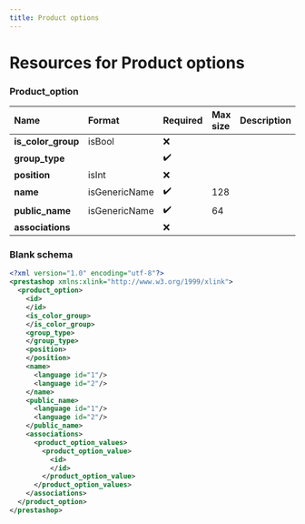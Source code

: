 ```yaml
---
title: Product options
---
```


# Resources for Product options

### Product_option

|        Name        |    Format     | Required | Max size | Description |
| :----------------- | :------------ | :------- | :------- | :---------- |
| **is_color_group** | isBool        | ❌        |          |             |
| **group_type**     |               | ✔️       |          |             |
| **position**       | isInt         | ❌        |          |             |
| **name**           | isGenericName | ✔️       | 128      |             |
| **public_name**    | isGenericName | ✔️       | 64       |             |
| **associations**   |               | ❌        |          |             |


### Blank schema

```xml
<?xml version="1.0" encoding="utf-8"?>
<prestashop xmlns:xlink="http://www.w3.org/1999/xlink">
  <product_option>
    <id>
    </id>
    <is_color_group>
    </is_color_group>
    <group_type>
    </group_type>
    <position>
    </position>
    <name>
      <language id="1"/>
      <language id="2"/>
    </name>
    <public_name>
      <language id="1"/>
      <language id="2"/>
    </public_name>
    <associations>
      <product_option_values>
        <product_option_value>
          <id>
          </id>
        </product_option_value>
      </product_option_values>
    </associations>
  </product_option>
</prestashop>
```

